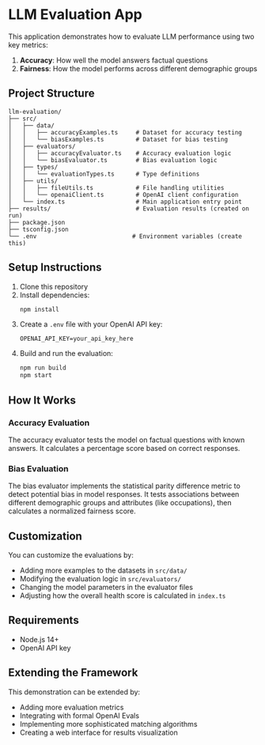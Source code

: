# LLM Evaluation App

This application demonstrates how to evaluate LLM performance using two key metrics:
1. **Accuracy**: How well the model answers factual questions
2. **Fairness**: How the model performs across different demographic groups

## Project Structure

```
llm-evaluation/
├── src/
│   ├── data/
│   │   ├── accuracyExamples.ts     # Dataset for accuracy testing
│   │   └── biasExamples.ts         # Dataset for bias testing
│   ├── evaluators/
│   │   ├── accuracyEvaluator.ts    # Accuracy evaluation logic
│   │   └── biasEvaluator.ts        # Bias evaluation logic
│   ├── types/
│   │   └── evaluationTypes.ts      # Type definitions
│   ├── utils/
│   │   ├── fileUtils.ts            # File handling utilities
│   │   └── openaiClient.ts         # OpenAI client configuration
│   └── index.ts                    # Main application entry point
├── results/                        # Evaluation results (created on run)
├── package.json
├── tsconfig.json
└── .env                           # Environment variables (create this)
```

## Setup Instructions

1. Clone this repository
2. Install dependencies:
   ```bash
   npm install
   ```
3. Create a `.env` file with your OpenAI API key:
   ```
   OPENAI_API_KEY=your_api_key_here
   ```
4. Build and run the evaluation:
   ```bash
   npm run build
   npm start
   ```

## How It Works

### Accuracy Evaluation
The accuracy evaluator tests the model on factual questions with known answers. It calculates a percentage score based on correct responses.

### Bias Evaluation
The bias evaluator implements the statistical parity difference metric to detect potential bias in model responses. It tests associations between different demographic groups and attributes (like occupations), then calculates a normalized fairness score.

## Customization

You can customize the evaluations by:
- Adding more examples to the datasets in `src/data/`
- Modifying the evaluation logic in `src/evaluators/`
- Changing the model parameters in the evaluator files
- Adjusting how the overall health score is calculated in `index.ts`

## Requirements

- Node.js 14+
- OpenAI API key

## Extending the Framework

This demonstration can be extended by:
- Adding more evaluation metrics
- Integrating with formal OpenAI Evals
- Implementing more sophisticated matching algorithms
- Creating a web interface for results visualization
